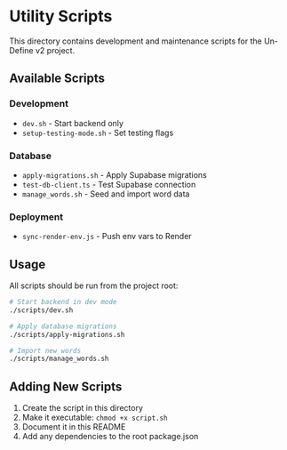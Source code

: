 # Utility Scripts

This directory contains development and maintenance scripts for the Un-Define v2 project.

## Available Scripts

### Development

- `dev.sh` - Start backend only
- `setup-testing-mode.sh` - Set testing flags

### Database

- `apply-migrations.sh` - Apply Supabase migrations
- `test-db-client.ts` - Test Supabase connection
- `manage_words.sh` - Seed and import word data

### Deployment

- `sync-render-env.js` - Push env vars to Render

## Usage

All scripts should be run from the project root:

```bash
# Start backend in dev mode
./scripts/dev.sh

# Apply database migrations
./scripts/apply-migrations.sh

# Import new words
./scripts/manage_words.sh
```

## Adding New Scripts

1. Create the script in this directory
2. Make it executable: `chmod +x script.sh`
3. Document it in this README
4. Add any dependencies to the root package.json
